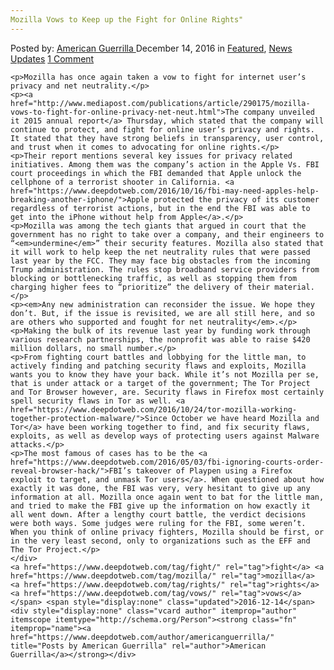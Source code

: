 ```yaml
---
Mozilla Vows to Keep up the Fight for Online Rights"
---
```

<article class="post-listing post-16924 post type-post status-publish format-standard has-post-thumbnail hentry  tag-fight tag-mozilla tag-rights tag-vows">
    <div class="post-inner">
        <span>Posted by: <a href="https://www.deepdotweb.com/author/americanguerrilla/" title="">American Guerrilla </a></span>
    <span>December 14, 2016</span>
    <span>in <a href="https://www.deepdotweb.com/category/deepdot-news/" rel="category tag">Featured</a>, <a href="https://www.deepdotweb.com/category/news-updates/" rel="category tag">News Updates</a></span>
    <span><a href="https://www.deepdotweb.com/2016/12/14/mozilla-vows-keep-fight-online-rights/#comments">1 Comment</a></span>
    </p>
    <div class="clear"></div>
    
    <p>Mozilla has once again taken a vow to fight for internet user’s privacy and net neutrality.</p>
    <p><a href="http://www.mediapost.com/publications/article/290175/mozilla-vows-to-fight-for-online-privacy-net-neut.html">The company unveiled it 2015 annual report</a> Thursday, which stated that the company will continue to protect, and fight for online user’s privacy and rights. It stated that they have strong beliefs in transparency, user control, and trust when it comes to advocating for online rights.</p>
    <p>Their report mentions several key issues for privacy related initiatives. Among them was the company’s action in the Apple Vs. FBI court proceedings in which the FBI demanded that Apple unlock the cellphone of a terrorist shooter in California. <a href="https://www.deepdotweb.com/2016/10/16/fbi-may-need-apples-help-breaking-another-iphone/">Apple protected the privacy of its customer regardless of terrorist actions, but in the end the FBI was able to get into the iPhone without help from Apple</a>.</p>
    <p>Mozilla was among the tech giants that argued in court that the government has no right to take over a company, and their engineers to “<em>undermine</em>” their security features. Mozilla also stated that it will work to help keep the net neutrality rules that were passed last year by the FCC. They may face big obstacles from the incoming Trump administration. The rules stop broadband service providers from blocking or bottlenecking traffic, as well as stopping them from charging higher fees to “prioritize” the delivery of their material.</p>
    <p><em>Any new administration can reconsider the issue. We hope they don’t. But, if the issue is revisited, we are all still here, and so are others who supported and fought for net neutrality</em>.</p>
    <p>Making the bulk of its revenue last year by funding work through various research partnerships, the nonprofit was able to raise $420 million dollars, no small number.</p>
    <p>From fighting court battles and lobbying for the little man, to actively finding and patching security flaws and exploits, Mozilla wants you to know they have your back. While it’s not Mozilla per se, that is under attack or a target of the government; The Tor Project and Tor Browser however, are. Security flaws in Firefox most certainly spell security flaws in Tor as well. <a href="https://www.deepdotweb.com/2016/10/24/tor-mozilla-working-together-protection-malware/">Since October we have heard Mozilla and Tor</a> have been working together to find, and fix security flaws, exploits, as well as develop ways of protecting users against Malware attacks.</p>
    <p>The most famous of cases has to be the <a href="https://www.deepdotweb.com/2016/05/03/fbi-ignoring-courts-order-reveal-browser-hack/">FBI’s takeover of Playpen using a Firefox exploit to target, and unmask Tor users</a>. When questioned about how exactly it was done, the FBI was very, very hesitant to give up any information at all. Mozilla once again went to bat for the little man, and tried to make the FBI give up the information on how exactly it all went down. After a lengthy court battle, the verdict decisions were both ways. Some judges were ruling for the FBI, some weren’t. When you think of online privacy fighters, Mozilla should be first, or in the very least second, only to organizations such as the EFF and The Tor Project.</p>
    </div>
    <a href="https://www.deepdotweb.com/tag/fight/" rel="tag">fight</a> <a href="https://www.deepdotweb.com/tag/mozilla/" rel="tag">mozilla</a>  <a href="https://www.deepdotweb.com/tag/rights/" rel="tag">rights</a> <a href="https://www.deepdotweb.com/tag/vows/" rel="tag">vows</a></span> <span style="display:none" class="updated">2016-12-14</span>
    <div style="display:none" class="vcard author" itemprop="author" itemscope itemtype="http://schema.org/Person"><strong class="fn" itemprop="name"><a href="https://www.deepdotweb.com/author/americanguerrilla/" title="Posts by American Guerrilla" rel="author">American Guerrilla</a></strong></div>
    
